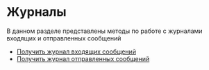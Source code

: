 # Журналы

В данном разделе представлены методы по работе с журналами входящих и отправленных сообщений

- [Получить журнал входящих сообщений](LastIncomingMessages.md)
- [Получить журнал отправленных сообщений](LastOutgoingMessages.md)
